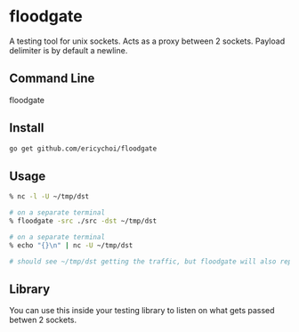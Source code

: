 # floodgate
A testing tool for unix sockets. Acts as a proxy between 2 sockets.  Payload delimiter is by default a newline.

## Command Line
floodgate

## Install
```bash
go get github.com/ericychoi/floodgate
```

## Usage
```bash
% nc -l -U ~/tmp/dst

# on a separate terminal
% floodgate -src ./src -dst ~/tmp/dst

# on a separate terminal
% echo "{}\n" | nc -U ~/tmp/dst

# should see ~/tmp/dst getting the traffic, but floodgate will also report traffic
```

## Library
You can use this inside your testing library to listen on what gets passed betwen 2 sockets.
